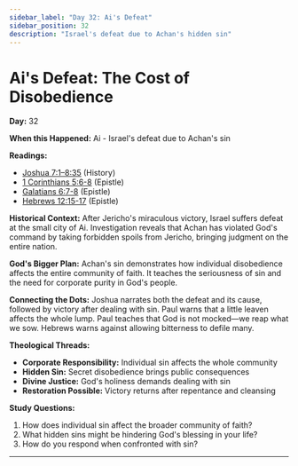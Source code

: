 ```yaml
---
sidebar_label: "Day 32: Ai's Defeat"
sidebar_position: 32
description: "Israel's defeat due to Achan's hidden sin"
---
```


# Ai's Defeat: The Cost of Disobedience

**Day:** 32

**When this Happened:** Ai - Israel's defeat due to Achan's sin

**Readings:**
 - [Joshua 7:1–8:35](https://www.biblegateway.com/passage/?search=Joshua+7%3A1-8%3A35&version=ESV) (History)
 - [1 Corinthians 5:6-8](https://www.biblegateway.com/passage/?search=1+Corinthians+5%3A6-8&version=ESV) (Epistle)
 - [Galatians 6:7-8](https://www.biblegateway.com/passage/?search=Galatians+6%3A7-8&version=ESV) (Epistle)
 - [Hebrews 12:15-17](https://www.biblegateway.com/passage/?search=Hebrews+12%3A15-17&version=ESV) (Epistle)

**Historical Context:** After Jericho's miraculous victory, Israel suffers defeat at the small city of Ai. Investigation reveals that Achan has violated God's command by taking forbidden spoils from Jericho, bringing judgment on the entire nation.

**God's Bigger Plan:** Achan's sin demonstrates how individual disobedience affects the entire community of faith. It teaches the seriousness of sin and the need for corporate purity in God's people.

**Connecting the Dots:** Joshua narrates both the defeat and its cause, followed by victory after dealing with sin. Paul warns that a little leaven affects the whole lump. Paul teaches that God is not mocked—we reap what we sow. Hebrews warns against allowing bitterness to defile many.

****Theological Threads:****
- **Corporate Responsibility:** Individual sin affects the whole community
- **Hidden Sin:** Secret disobedience brings public consequences
- **Divine Justice:** God's holiness demands dealing with sin
- **Restoration Possible:** Victory returns after repentance and cleansing

**Study Questions:**
1. How does individual sin affect the broader community of faith?
2. What hidden sins might be hindering God's blessing in your life?
3. How do you respond when confronted with sin?

---